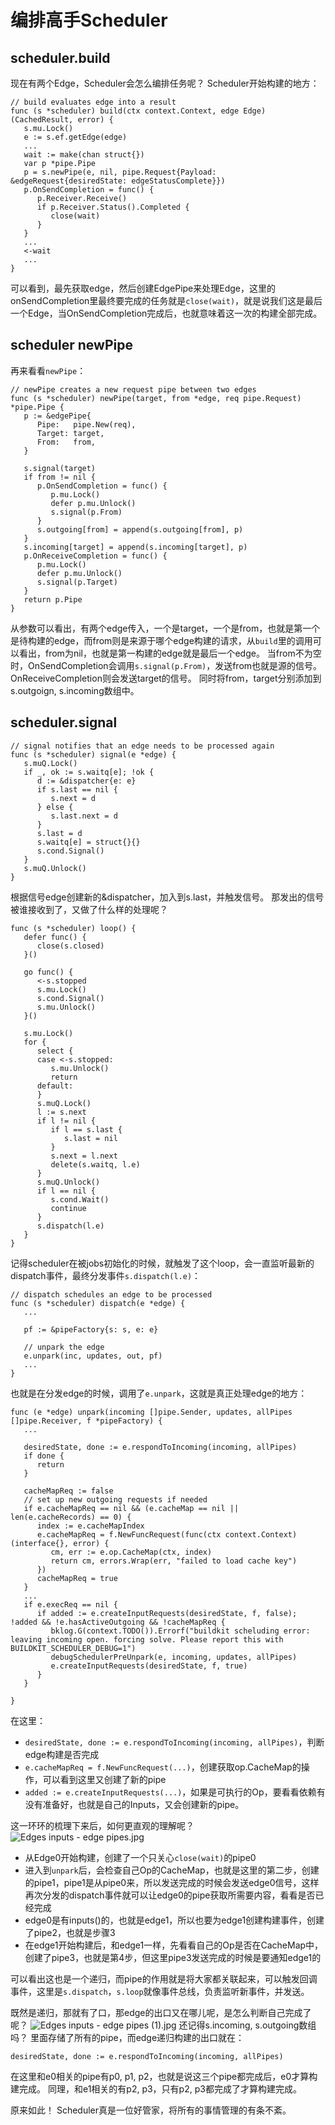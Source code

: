# 编排高手Scheduler

## scheduler.build
现在有两个Edge，Scheduler会怎么编排任务呢？
Scheduler开始构建的地方：
```golang
// build evaluates edge into a result
func (s *scheduler) build(ctx context.Context, edge Edge) (CachedResult, error) {
   s.mu.Lock()
   e := s.ef.getEdge(edge)
   ...
   wait := make(chan struct{})
   var p *pipe.Pipe
   p = s.newPipe(e, nil, pipe.Request{Payload: &edgeRequest{desiredState: edgeStatusComplete}})
   p.OnSendCompletion = func() {
      p.Receiver.Receive()
      if p.Receiver.Status().Completed {
         close(wait)
      }
   }
   ...
   <-wait
   ...
}
```
可以看到，最先获取edge，然后创建EdgePipe来处理Edge，这里的onSendCompletion里最终要完成的任务就是`close(wait)`，就是说我们这是最后一个Edge，当OnSendCompletion完成后，也就意味着这一次的构建全部完成。

## scheduler newPipe
再来看看`newPipe`：
```golang
// newPipe creates a new request pipe between two edges
func (s *scheduler) newPipe(target, from *edge, req pipe.Request) *pipe.Pipe {
   p := &edgePipe{
      Pipe:   pipe.New(req),
      Target: target,
      From:   from,
   }

   s.signal(target)
   if from != nil {
      p.OnSendCompletion = func() {
         p.mu.Lock()
         defer p.mu.Unlock()
         s.signal(p.From)
      }
      s.outgoing[from] = append(s.outgoing[from], p)
   }
   s.incoming[target] = append(s.incoming[target], p)
   p.OnReceiveCompletion = func() {
      p.mu.Lock()
      defer p.mu.Unlock()
      s.signal(p.Target)
   }
   return p.Pipe
}
```
从参数可以看出，有两个edge传入，一个是target，一个是from，也就是第一个是待构建的edge，而from则是来源于哪个edge构建的请求，从`build`里的调用可以看出，from为nil，也就是第一构建的edge就是最后一个edge。
当from不为空时，OnSendCompletion会调用`s.signal(p.From)`，发送from也就是源的信号。
OnReceiveCompletion则会发送target的信号。
同时将from，target分别添加到s.outgoign, s.incoming数组中。

## scheduler.signal
```golang
// signal notifies that an edge needs to be processed again
func (s *scheduler) signal(e *edge) {
   s.muQ.Lock()
   if _, ok := s.waitq[e]; !ok {
      d := &dispatcher{e: e}
      if s.last == nil {
         s.next = d
      } else {
         s.last.next = d
      }
      s.last = d
      s.waitq[e] = struct{}{}
      s.cond.Signal()
   }
   s.muQ.Unlock()
}
```
根据信号edge创建新的&dispatcher，加入到s.last，并触发信号。
那发出的信号被谁接收到了，又做了什么样的处理呢？
```golang
func (s *scheduler) loop() {
   defer func() {
      close(s.closed)
   }()

   go func() {
      <-s.stopped
      s.mu.Lock()
      s.cond.Signal()
      s.mu.Unlock()
   }()

   s.mu.Lock()
   for {
      select {
      case <-s.stopped:
         s.mu.Unlock()
         return
      default:
      }
      s.muQ.Lock()
      l := s.next
      if l != nil {
         if l == s.last {
            s.last = nil
         }
         s.next = l.next
         delete(s.waitq, l.e)
      }
      s.muQ.Unlock()
      if l == nil {
         s.cond.Wait()
         continue
      }
      s.dispatch(l.e)
   }
}
```
记得scheduler在被jobs初始化的时候，就触发了这个loop，会一直监听最新的dispatch事件，最终分发事件`s.dispatch(l.e)`：
```golang
// dispatch schedules an edge to be processed
func (s *scheduler) dispatch(e *edge) {
   ...

   pf := &pipeFactory{s: s, e: e}

   // unpark the edge
   e.unpark(inc, updates, out, pf)
   ...
}
```
也就是在分发edge的时候，调用了`e.unpark`，这就是真正处理edge的地方：
```golang
func (e *edge) unpark(incoming []pipe.Sender, updates, allPipes []pipe.Receiver, f *pipeFactory) {
   ...

   desiredState, done := e.respondToIncoming(incoming, allPipes)
   if done {
      return
   }

   cacheMapReq := false
   // set up new outgoing requests if needed
   if e.cacheMapReq == nil && (e.cacheMap == nil || len(e.cacheRecords) == 0) {
      index := e.cacheMapIndex
      e.cacheMapReq = f.NewFuncRequest(func(ctx context.Context) (interface{}, error) {
         cm, err := e.op.CacheMap(ctx, index)
         return cm, errors.Wrap(err, "failed to load cache key")
      })
      cacheMapReq = true
   }
   ...
   if e.execReq == nil {
      if added := e.createInputRequests(desiredState, f, false); !added && !e.hasActiveOutgoing && !cacheMapReq {
         bklog.G(context.TODO()).Errorf("buildkit scheluding error: leaving incoming open. forcing solve. Please report this with BUILDKIT_SCHEDULER_DEBUG=1")
         debugSchedulerPreUnpark(e, incoming, updates, allPipes)
         e.createInputRequests(desiredState, f, true)
      }
   }

}
```
在这里：
* `desiredState, done := e.respondToIncoming(incoming, allPipes)`，判断edge构建是否完成
* `e.cacheMapReq = f.NewFuncRequest(...)`，创建获取op.CacheMap的操作，可以看到这里又创建了新的pipe
* `added := e.createInputRequests(...)`，如果是可执行的Op，要看看依赖有没有准备好，也就是自己的Inputs，又会创建新的pipe。

这一环环的梳理下来后，如何更直观的理解呢？
![Edges inputs - edge pipes.jpg](https://p9-juejin.byteimg.com/tos-cn-i-k3u1fbpfcp/5b0503fe253243348c84f7b65b69ee7f~tplv-k3u1fbpfcp-watermark.image?)

* 从Edge0开始构建，创建了一个只关心`close(wait)`的pipe0
* 进入到`unpark`后，会检查自己Op的CacheMap，也就是这里的第二步，创建的pipe1，pipe1是从pipe0来，所以发送完成的时候会发送edge0信号，这样再次分发的dispatch事件就可以让edge0的pipe获取所需要内容，看看是否已经完成
* edge0是有inputs()的，也就是edge1，所以也要为edge1创建构建事件，创建了pipe2，也就是步骤3
* 在edge1开始构建后，和edge1一样，先看看自己的Op是否在CacheMap中，创建了pipe3，也就是第4步，但这里pipe3发送完成的时候是要通知edge1的

可以看出这也是一个递归，而pipe的作用就是将大家都关联起来，可以触发回调事件，这里是`s.dispatch`，`s.loop`就像事件总线，负责监听新事件，并发送。

既然是递归，那就有了口，那edge的出口又在哪儿呢，是怎么判断自己完成了呢？
![Edges inputs - edge pipes (1).jpg](https://p6-juejin.byteimg.com/tos-cn-i-k3u1fbpfcp/632f5ad7ec1b4f38a24b1bc8ed46be77~tplv-k3u1fbpfcp-watermark.image?)
还记得s.incoming, s.outgoing数组吗？
里面存储了所有的pipe，而edge递归构建的出口就在：
```golang
desiredState, done := e.respondToIncoming(incoming, allPipes)
```
在这里和e0相关的pipe有p0, p1, p2，也就是说这三个pipe都完成后，e0才算构建完成。
同理，和e1相关的有p2, p3，只有p2, p3都完成了才算构建完成。

原来如此！
Scheduler真是一位好管家，将所有的事情管理的有条不紊。
